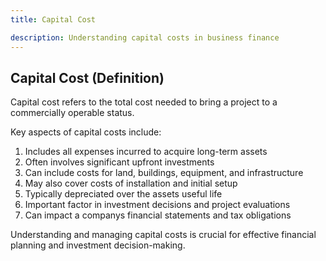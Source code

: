 ```yaml
---
title: Capital Cost

description: Understanding capital costs in business finance
---
```

## Capital Cost (Definition)
Capital cost refers to the total cost needed to bring a project to a commercially operable status.

Key aspects of capital costs include:
1. Includes all expenses incurred to acquire long-term assets
2. Often involves significant upfront investments
3. Can include costs for land, buildings, equipment, and infrastructure
4. May also cover costs of installation and initial setup
5. Typically depreciated over the assets useful life
6. Important factor in investment decisions and project evaluations
7. Can impact a companys financial statements and tax obligations

Understanding and managing capital costs is crucial for effective financial planning and investment decision-making.